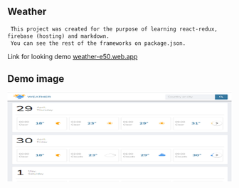 ## Weather 

```
 This project was created for the purpose of learning react-redux, firebase (hosting) and markdown.
 You can see the rest of the frameworks on package.json.
```
Link for looking demo [weather-e50.web.app](https://weather-e50.web.app/)

## Demo image

<img align="left" width="600" height="200" src="https://github.com/mkuysunov/weather_react-redux/blob/main/TMP/project-pic.PNG">


